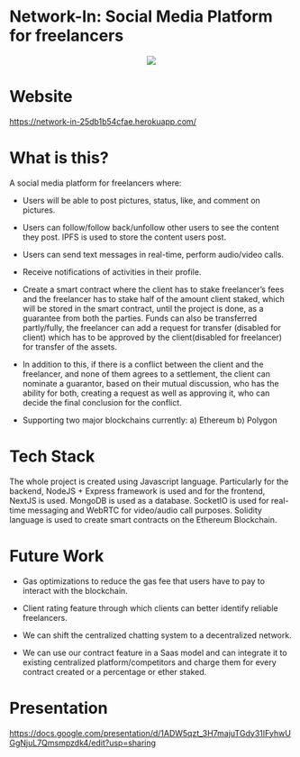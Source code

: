 # Network-In: Social Media Platform for freelancers
<p align="center">
<img src="https://user-images.githubusercontent.com/60563310/188317177-dcd19177-458e-4580-9bbe-8602bb368378.jpeg"/>
</p>

# Website

https://network-in-25db1b54cfae.herokuapp.com/

# What is this?
A social media platform for freelancers where:

* Users will be able to post pictures, status, like, and comment on pictures.

* Users can follow/follow back/unfollow other users to see the content they post. IPFS is used to store the content users post.

* Users can send text messages in real-time, perform audio/video calls.

* Receive notifications of activities in their profile.

* Create a smart contract where the client has to stake freelancer’s fees and the freelancer has to stake half of the amount client staked, which will be stored in the smart contract, until the project is done, as a guarantee from both the parties. Funds can also be transferred partly/fully, the freelancer can add a request for transfer (disabled for client) which has to be approved by the client(disabled for freelancer) for transfer of the assets.

* In addition to this, if there is a conflict between the client and the freelancer, and none of them agrees to a settlement, the client can nominate a guarantor, based on their mutual discussion, who has the ability for both, creating a request as well as approving it, who can decide the final conclusion for the conflict.

* Supporting two major blockchains currently: a) Ethereum b) Polygon

# Tech Stack

The whole project is created using Javascript language. Particularly for the backend, NodeJS + Express framework is used and for the frontend, NextJS is used. MongoDB is used as a database. SocketIO is used for real-time messaging and WebRTC for video/audio call purposes. Solidity language is used to create smart contracts on the Ethereum Blockchain.

# Future Work

* Gas optimizations to reduce the gas fee that users have to pay to interact with the blockchain.

* Client rating feature through which clients can better identify reliable freelancers. 

* We can shift the centralized chatting system to a decentralized network.

* We can use our contract feature in a Saas model and can integrate it to existing centralized platform/competitors and charge them for every contract created or a percentage or ether staked.

# Presentation

https://docs.google.com/presentation/d/1ADW5qzt_3H7majuTGdy31IFyhwUGgNjuL7Qmsmpzdk4/edit?usp=sharing
